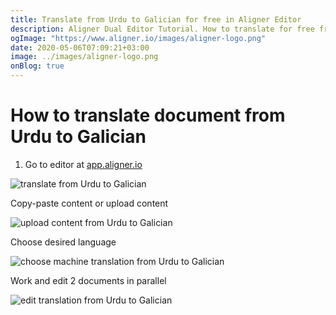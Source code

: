 ```yaml
---
title: Translate from Urdu to Galician for free in Aligner Editor
description: Aligner Dual Editor Tutorial. How to translate for free from Urdu to Galician. Aligner is multilingual document management platform. 
ogImage: "https://www.aligner.io/images/aligner-logo.png"
date: 2020-05-06T07:09:21+03:00
image: ../images/aligner-logo.png
onBlog: true
---
```


# How to translate document from Urdu to Galician

1. Go to editor at [app.aligner.io](https://app.aligner.io "Aligner App web page")

![translate from Urdu to Galician](../aligner-blank-editor.png "translate from Urdu to Galician")

Copy-paste content or upload content

![upload content from Urdu to Galician](../aligner-uploaded-document.png "upload content from Urdu to Galician")

Choose desired language

![choose machine translation from Urdu to Galician](../aligner-language-dropdown.png "choose machine translation from Urdu to Galician")

Work and edit 2 documents in parallel

![edit translation from Urdu to Galician](../aligner-double-sitded-editor.png "edit translation from Urdu to Galician")

